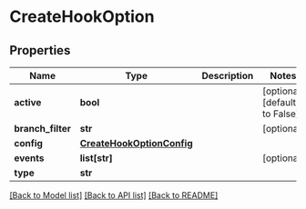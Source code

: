 # CreateHookOption

## Properties
Name | Type | Description | Notes
------------ | ------------- | ------------- | -------------
**active** | **bool** |  | [optional] [default to False]
**branch_filter** | **str** |  | [optional] 
**config** | [**CreateHookOptionConfig**](CreateHookOptionConfig.md) |  | 
**events** | **list[str]** |  | [optional] 
**type** | **str** |  | 

[[Back to Model list]](../README.md#documentation-for-models) [[Back to API list]](../README.md#documentation-for-api-endpoints) [[Back to README]](../README.md)


